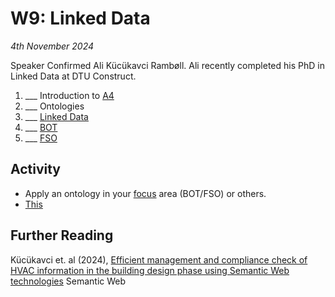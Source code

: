 # W9: Linked Data

*4th November 2024*

Speaker Confirmed Ali Kücükavci Rambøll.
Ali recently completed his PhD in Linked Data at DTU Construct.

1. ___ Introduction to [A4](/Assingnments/A4)
1. ___ Ontologies
1. ___ [Linked Data](/Concepts/LinkedData)
1. ___ [BOT](/Concepts/BOT)
2. ___ [FSO](/Concepts/FSO)

## Activity
* Apply an ontology in your [focus] area (BOT/FSO) or others.
* [This](https://madsholten.github.io/sparql-visualizer/?file=https:%2F%2Fwww.dropbox.com%2Fs%2Fhawwu6sf7t9swqz%2FFPO.json)

## Further Reading
Kücükavci et. al (2024), [Efficient management and compliance check of HVAC information in the building design phase using Semantic Web technologies](https://www.researchgate.net/publication/382838849_Efficient_management_and_compliance_check_of_HVAC_information_in_the_building_design_phase_using_Semantic_Web_technologies) Semantic Web

[focus]: /Focus/index
